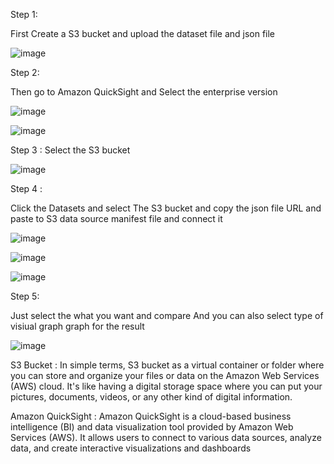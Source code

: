 Step 1: 

First Create a S3 bucket and upload the dataset file and json file


![image](https://github.com/subhamo1/AWS-DevOps_-Project/assets/101514854/80d33801-6810-4402-94d1-071977d0d9b3)


 Step 2: 
 
Then go to Amazon QuickSight and Select the enterprise version 


![image](https://github.com/subhamo1/AWS-DevOps_-Project/assets/101514854/6c4dac09-6f4c-49f4-ad4e-6c5132333a68)



![image](https://github.com/subhamo1/AWS-DevOps_-Project/assets/101514854/bee78745-ca29-4c02-89c3-eaf53842e57e)

Step 3 : Select the S3 bucket

![image](https://github.com/subhamo1/AWS-DevOps_-Project/assets/101514854/2c1fa646-866f-48b5-9dc0-809768807bd4)

 Step 4 :
 
Click the Datasets  and select The S3 bucket and copy the json file URL and paste to S3 data source manifest file and connect it 
 
![image](https://github.com/subhamo1/AWS-DevOps_-Project/assets/101514854/dda16700-8f87-4d12-a9ac-8eff1308632b)



![image](https://github.com/subhamo1/AWS-DevOps_-Project/assets/101514854/e263d209-22ec-4ded-8ad9-d3f29a6abd94)


![image](https://github.com/subhamo1/AWS-DevOps_-Project/assets/101514854/363c07f4-1be9-4d3d-bc11-8bb2d1ceccbd)


Step 5: 

Just select the what you want and compare 
And you can also select type of visiual graph graph for the result

![image](https://github.com/subhamo1/AWS-DevOps_-Project/assets/101514854/36880341-65c7-4de1-8faa-e6aec1ed7cbb)


   S3 Bucket : In simple terms,  S3 bucket as a virtual container or folder where you can store and organize your files or data on the Amazon Web Services (AWS) cloud. It's like having a digital storage space where you can put your pictures, documents, videos, or any other kind of digital information.


   
  Amazon QuickSight : Amazon QuickSight is a cloud-based business intelligence (BI) and data visualization tool provided by Amazon Web Services (AWS). It allows users to connect to various data sources, analyze data, and create interactive visualizations and dashboards
  







